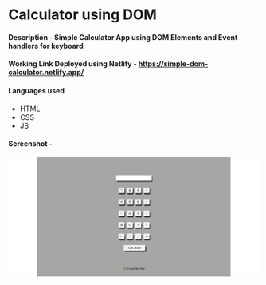 # Calculator using DOM

#### Description - Simple Calculator App using DOM Elements and Event handlers for keyboard 

#### Working Link Deployed using Netlify - https://simple-dom-calculator.netlify.app/

#### Languages used

- HTML
- CSS
- JS

#### Screenshot -

![Screenshot](https://github.com/chetas11/JavaScriptDOM_Calculator/blob/master/Calculator.png)

